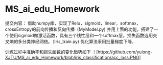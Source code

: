 # MS_ai_edu_Homework
提交内容：
借助numpy库，实现了Relu，sigmoid，linear，softmax，crossEntropy的前向传播和反向传播（MyModel.py)
并用上面的功能，搭建了一个使用sigmoid做激活函数，具有三个线性层和一个softmax层，损失函数选用交叉熵的多分类神经网络。（Iris_train.py)
优化算法采用批量梯度下降，

训练过程中准确率和损失函数的变化趋势如下
！[https://github.com/yulong-XJTU/MS_ai_edu_Homework/blob/iris_classification/acc_loss.PNG]
